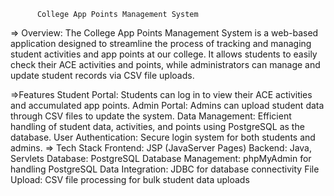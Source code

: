           College App Points Management System

          
=> Overview:
      The College App Points Management System is a web-based application designed to streamline the process of tracking and managing student activities and app points at our college. It allows students to easily check their ACE activities and points, while administrators can manage and update student records via CSV file uploads.

=>Features
      Student Portal: Students can log in to view their ACE activities and accumulated app points.
      Admin Portal: Admins can upload student data through CSV files to update the system.
      Data Management: Efficient handling of student data, activities, and points using PostgreSQL as the database.
      User Authentication: Secure login system for both students and admins.
=> Tech Stack
      Frontend: JSP (JavaServer Pages)
      Backend: Java, Servlets
      Database: PostgreSQL
      Database Management: phpMyAdmin for handling PostgreSQL
      Data Integration: JDBC for database connectivity
      File Upload: CSV file processing for bulk student data uploads
